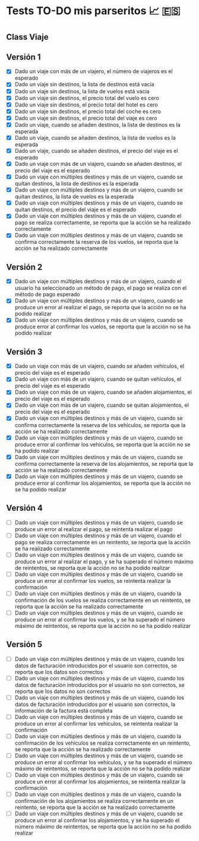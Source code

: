 # Tests TO-DO mis parseritos :chart_with_upwards_trend: :es:

## Class Viaje
## Versión 1
- [X] Dado un viaje con más de un viajero, el número de viajeros es el esperado
- [X] Dado un viaje sin destinos, la lista de destinos está vacía
- [X] Dado un viaje sin destinos, la lista de vuelos está vacía
- [X] Dado un viaje sin destinos, el precio total del vuelo es cero
- [X] Dado un viaje sin destinos, el precio total del hotel es cero
- [X] Dado un viaje sin destinos, el precio total del coche es cero
- [X] Dado un viaje sin destinos, el precio total del viaje es cero
- [X] Dado un viaje, cuando se añaden destinos, la lista de destinos es la esperada
- [X] Dado un viaje, cuando se añaden destinos, la lista de vuelos es la esperada
- [X] Dado un viaje, cuando se añaden destinos, el precio del viaje es el esperado
- [X] Dado un viaje con más de un viajero, cuando se añaden destinos, el precio del
viaje es el esperado
- [X] Dado un viaje con múltiples destinos y más de un viajero, cuando se quitan
destinos, la lista de destinos es la esperada
- [X] Dado un viaje con múltiples destinos y más de un viajero, cuando se quitan
destinos, la lista de vuelos es la esperada
- [X] Dado un viaje con múltiples destinos y más de un viajero, cuando se quitan
destinos, el precio del viaje es el esperado
- [X] Dado un viaje con múltiples destinos y más de un viajero, cuando el pago se
realiza correctamente, se reporta que la acción se ha realizado correctamente
- [X] Dado un viaje con múltiples destinos y más de un viajero, cuando se confirma correctamente la reserva de los vuelos, se reporta que la acción se ha realizado correctamente
## Versión 2    
- [X] Dado un viaje con múltiples destinos y más de un viajero, cuando el usuario ha seleccionado un método de pago, el pago se realiza con el método de pago esperado 
- [X] Dado un viaje con múltiples destinos y más de un viajero, cuando se produce un
error al realizar el pago, se reporta que la acción no se ha podido realizar
- [X] Dado un viaje con múltiples destinos y más de un viajero, cuando se produce
error al confirmar los vuelos, se reporta que la acción no se ha podido realizar
## Versión 3
- [X] Dado un viaje con más de un viajero, cuando se añaden vehículos, el precio del
viaje es el esperado
- [X] Dado un viaje con más de un viajero, cuando se quitan vehículos, el precio del
viaje es el esperado
- [X] Dado un viaje con más de un viajero, cuando se añaden alojamientos, el precio
del viaje es el esperado
- [X] Dado un viaje con más de un viajero, cuando se quitan alojamientos, el precio
del viaje es el esperado
- [X] Dado un viaje con múltiples destinos y más de un viajero, cuando se confirma
correctamente la reserva de los vehículos, se reporta que la acción se ha
realizado correctamente
- [X] Dado un viaje con múltiples destinos y más de un viajero, cuando se produce
error al confirmar los vehículos, se reporta que la acción no se ha podido realizar
- [X] Dado un viaje con múltiples destinos y más de un viajero, cuando se confirma
correctamente la reserva de los alojamientos, se reporta que la acción se ha
realizado correctamente
- [X] Dado un viaje con múltiples destinos y más de un viajero, cuando se produce
error al confirmar los alojamientos, se reporta que la acción no se ha podido
realizar
## Versión 4
- [ ] Dado un viaje con múltiples destinos y más de un viajero, cuando se produce un
error al realizar el pago, se reintenta realizar el pago
- [ ] Dado un viaje con múltiples destinos y más de un viajero, cuando el pago se
realiza correctamente en un reintento, se reporta que la acción se ha realizado
correctamente
- [ ] Dado un viaje con múltiples destinos y más de un viajero, cuando se produce un
error al realizar el pago, y se ha superado el número máximo de reintentos, se
reporta que la acción no se ha podido realizar
- [ ] Dado un viaje con múltiples destinos y más de un viajero, cuando se produce un
error al confirmar los vuelos, se reintenta realizar la confirmación
- [ ] Dado un viaje con múltiples destinos y más de un viajero, cuando la
confirmación de los vuelos se realiza correctamente en un reintento, se reporta
que la acción se ha realizado correctamente
- [ ] Dado un viaje con múltiples destinos y más de un viajero, cuando se produce un
error al confirmar los vuelos, y se ha superado el número máximo de reintentos,
se reporta que la acción no se ha podido realizar
## Versión 5
- [ ] Dado un viaje con múltiples destinos y más de un viajero, cuando los datos de
facturación introducidos por el usuario son correctos, se reporta que los datos
son correctos
- [ ] Dado un viaje con múltiples destinos y más de un viajero, cuando los datos de
facturación introducidos por el usuario no son correctos, se reporta que los
datos no son correctos
- [ ] Dado un viaje con múltiples destinos y más de un viajero, cuando los datos de
facturación introducidos por el usuario son correctos, la información de la
factura está completa
- [ ] Dado un viaje con múltiples destinos y más de un viajero, cuando se produce un
error al confirmar los vehículos, se reintenta realizar la confirmación
- [ ] Dado un viaje con múltiples destinos y más de un viajero, cuando la
confirmación de los vehículos se realiza correctamente en un reintento, se
reporta que la acción se ha realizado correctamente
- [ ] Dado un viaje con múltiples destinos y más de un viajero, cuando se produce un
error al confirmar los vehículos, y se ha superado el número máximo de
reintentos, se reporta que la acción no se ha podido realizar
- [ ] Dado un viaje con múltiples destinos y más de un viajero, cuando se produce un
error al confirmar los alojamientos, se reintenta realizar la confirmación
- [ ] Dado un viaje con múltiples destinos y más de un viajero, cuando la
confirmación de los alojamientos se realiza correctamente en un reintento, se
reporta que la acción se ha realizado correctamente
- [ ] Dado un viaje con múltiples destinos y más de un viajero, cuando se produce un
error al confirmar los alojamientos, y se ha superado el número máximo de
reintentos, se reporta que la acción no se ha podido realizar